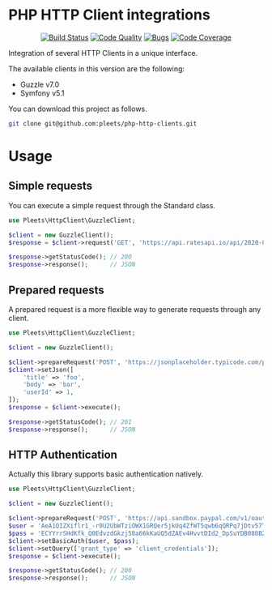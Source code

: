 # PHP HTTP Client integrations

<p align="center">
<a href="https://travis-ci.org/pleets/php-http-clients"><img src="https://travis-ci.org/pleets/php-http-clients.svg?branch=master" alt="Build Status"></a>
<a href="https://scrutinizer-ci.com/g/pleets/php-http-clients"><img src="https://img.shields.io/scrutinizer/g/pleets/php-http-clients.svg" alt="Code Quality"></a>
<a href="https://sonarcloud.io/dashboard?id=pleets_php-http-clients"><img src="https://sonarcloud.io/api/project_badges/measure?project=pleets_php-http-clients&metric=security_rating" alt="Bugs"></a>
<a href="https://scrutinizer-ci.com/g/pleets/php-http-clients/?branch=master"><img src="https://scrutinizer-ci.com/g/pleets/php-http-clients/badges/coverage.png?b=master" alt="Code Coverage"></a>
</p>

Integration of several HTTP Clients in a unique interface.

The available clients in this version are the following:

- Guzzle v7.0
- Symfony v5.1

You can download this project as follows.

```bash
git clone git@github.com:pleets/php-http-clients.git
```

# Usage

## Simple requests

You can execute a simple request through the Standard class. 

```php
use Pleets\HttpClient\GuzzleClient;

$client = new GuzzleClient();
$response = $client->request('GET', 'https://api.ratesapi.io/api/2020-07-24/?base=USD');

$response->getStatusCode(); // 200
$response->response();      // JSON
```

## Prepared requests

A prepared request is a more flexible way to generate requests through any client.

```php
use Pleets\HttpClient\GuzzleClient;

$client = new GuzzleClient();

$client->prepareRequest('POST', 'https://jsonplaceholder.typicode.com/posts');
$client->setJson([
    'title' => 'foo',
    'body' => 'bar',
    'userId' => 1,
]);
$response = $client->execute();

$response->getStatusCode(); // 201
$response->response();      // JSON
```

## HTTP Authentication

Actually this library supports basic authentication natively.

```php
use Pleets\HttpClient\GuzzleClient;

$client = new GuzzleClient();

$client->prepareRequest('POST', 'https://api.sandbox.paypal.com/v1/oauth2/token');
$user = 'AeA1QIZXiflr1_-r0U2UbWTziOWX1GRQer5jkUq4ZfWT5qwb6qQRPq7jDtv57TL4POEEezGLdutcxnkJ';
$pass = 'ECYYrrSHdKfk_Q0EdvzdGkzj58a66kKaUQ5dZAEv4HvvtDId2_DpSuYDB088BZxGuMji7G4OFUnPog6p';
$client->setBasicAuth($user, $pass);
$client->setQuery(['grant_type' => 'client_credentials']);
$response = $client->execute();

$response->getStatusCode(); // 200
$response->response();      // JSON
```